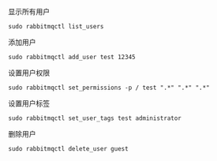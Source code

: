 显示所有用户
```
sudo rabbitmqctl list_users
```

添加用户
```
sudo rabbitmqctl add_user test 12345
```

设置用户权限
```
sudo rabbitmqctl set_permissions -p / test ".*" ".*" ".*"
```

设置用户标签
```
sudo rabbitmqctl set_user_tags test administrator
```

删除用户
```
sudo rabbitmqctl delete_user guest
```
